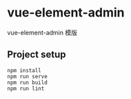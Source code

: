 # vue-element-admin

vue-element-admin 模版

## Project setup

```
npm install
npm run serve
npm run build
npm run lint
```
